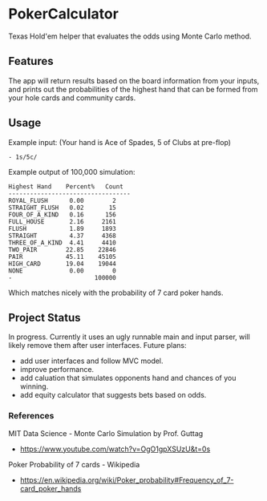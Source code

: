 # PokerCalculator
Texas Hold'em helper that evaluates the odds using Monte Carlo method.

## Features
The app will return results based on the board information from your inputs, and prints out the probabilities of the highest hand that can be formed from your hole cards and community cards.

## Usage 
Example input: 
(Your hand is Ace of Spades, 5 of Clubs at pre-flop)
```
- 1s/5c/ 
```
Example output of 100,000 simulation:
```
Highest Hand    Percent%   Count 
---------------------------------- 
ROYAL_FLUSH      0.00        2 
STRAIGHT_FLUSH   0.02       15 
FOUR_OF_A_KIND   0.16      156 
FULL_HOUSE       2.16     2161 
FLUSH            1.89     1893 
STRAIGHT         4.37     4368 
THREE_OF_A_KIND  4.41     4410 
TWO_PAIR        22.85    22846 
PAIR            45.11    45105 
HIGH_CARD       19.04    19044 
NONE             0.00        0 
-                       100000 
```
Which matches nicely with the probability of 7 card poker hands.

## Project Status
In progress. Currently it uses an ugly runnable main and input parser, will likely remove them after user interfaces.
Future plans: 
- add user interfaces and follow MVC model.
- improve performance.
- add caluation that simulates opponents hand and chances of you winning.
- add equity calculator that suggests bets based on odds.

### References
MIT Data Science - Monte Carlo Simulation by Prof. Guttag
- https://www.youtube.com/watch?v=OgO1gpXSUzU&t=0s

Poker Probability of 7 cards - Wikipedia
- https://en.wikipedia.org/wiki/Poker_probability#Frequency_of_7-card_poker_hands

